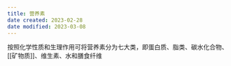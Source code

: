 ```yaml
---
title: 营养素
date created: 2023-02-28
date modified: 2023-03-08
---
```


按照化学性质和生理作用可将营养素分为七大类，即蛋白质、脂类、碳水化合物、[[矿物质]]、维生素、水和膳食纤维
